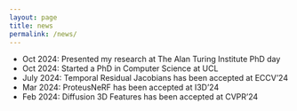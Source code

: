 ```yaml
---
layout: page
title: news
permalink: /news/
---
```


* Oct 2024: Presented my research at The Alan Turing Institute PhD day
* Oct 2024: Started a PhD in Computer Science at UCL
* July 2024: Temporal Residual Jacobians has been accepted at ECCV’24
* Mar 2024: ProteusNeRF has been accepted at I3D’24
* Feb 2024: Diffusion 3D Features has been accepted at CVPR’24
<!-- {% include news.liquid %} -->

